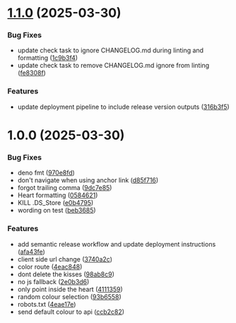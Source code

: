 # [1.1.0](https://github.com/seangreen-org/sg-fresh/compare/v1.0.0...v1.1.0) (2025-03-30)


### Bug Fixes

* update check task to ignore CHANGELOG.md during linting and formatting ([1c9b3f4](https://github.com/seangreen-org/sg-fresh/commit/1c9b3f4e859255939ecf958ed9312c5fda903ef0))
* update check task to remove CHANGELOG.md ignore from linting ([fe8308f](https://github.com/seangreen-org/sg-fresh/commit/fe8308fc3ba2c0390320626bf734afcd2715609b))


### Features

* update deployment pipeline to include release version outputs ([316b3f5](https://github.com/seangreen-org/sg-fresh/commit/316b3f5c58248900b3780b23bd2f978e5288981e))

# 1.0.0 (2025-03-30)


### Bug Fixes

* deno fmt ([970e8fd](https://github.com/seangreen-org/sg-fresh/commit/970e8fd731d8b327c51b0025a710c284c5f91a53))
* don't navigate when using anchor link ([d85f716](https://github.com/seangreen-org/sg-fresh/commit/d85f7167c583dc9818b34fd5d7a106e7a594c187))
* forgot trailing comma ([9dc7e85](https://github.com/seangreen-org/sg-fresh/commit/9dc7e8566173584234042e89592d41fc2b28c29b))
* Heart formatting ([0584621](https://github.com/seangreen-org/sg-fresh/commit/058462171c970fccd65a6a067e3cda79ec4b4f5d))
* KILL .DS_Store ([e0b4795](https://github.com/seangreen-org/sg-fresh/commit/e0b4795e57989329235d68b3d8714a46701e4ac6))
* wording on test ([beb3685](https://github.com/seangreen-org/sg-fresh/commit/beb36850c2f74bc100204d1ae38d0171dee44411))


### Features

* add semantic release workflow and update deployment instructions ([afa43fe](https://github.com/seangreen-org/sg-fresh/commit/afa43fe691c1ae55564c57f1eeea10d65244993c))
* client side url change ([3740a2c](https://github.com/seangreen-org/sg-fresh/commit/3740a2ca51eaf9140b8d4320a13bf662a0be6ea4))
* color route ([4eac848](https://github.com/seangreen-org/sg-fresh/commit/4eac848b8be891257d9d2f01ab194f88736d42eb))
* dont delete the kisses ([98ab8c9](https://github.com/seangreen-org/sg-fresh/commit/98ab8c974d61c185eee1ebf8f4779e2595d50500))
* no js fallback ([2e0b3d6](https://github.com/seangreen-org/sg-fresh/commit/2e0b3d642776b016279169c004c7c3ed875743f0))
* only point inside the heart ([4111359](https://github.com/seangreen-org/sg-fresh/commit/4111359ef303dfe002aeef2b71311e5fb5880ceb))
* random colour selection ([93b6558](https://github.com/seangreen-org/sg-fresh/commit/93b655826d435400b9894f7237a2ff9a9e6d59ec))
* robots.txt ([4eae17e](https://github.com/seangreen-org/sg-fresh/commit/4eae17e35e325e046f60f35dd18ffab6724dc244))
* send default colour to api ([ccb2c82](https://github.com/seangreen-org/sg-fresh/commit/ccb2c822ef2897073dfbe6fce039430b6118fbb6))
